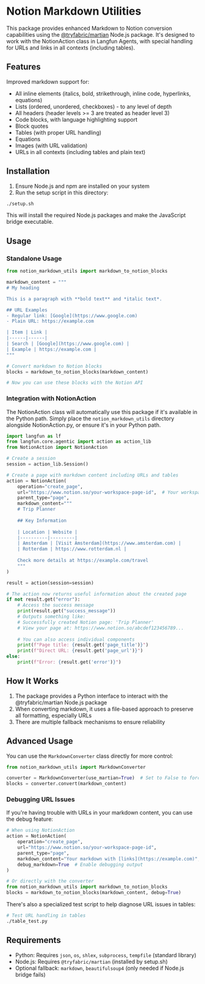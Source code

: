 # Notion Markdown Utilities

This package provides enhanced Markdown to Notion conversion capabilities using the [@tryfabric/martian](https://github.com/tryfabric/martian) Node.js package. It's designed to work with the NotionAction class in Langfun Agents, with special handling for URLs and links in all contexts (including tables).

## Features

Improved markdown support for:

- All inline elements (italics, bold, strikethrough, inline code, hyperlinks, equations)
- Lists (ordered, unordered, checkboxes) - to any level of depth
- All headers (header levels >= 3 are treated as header level 3)
- Code blocks, with language highlighting support
- Block quotes
- Tables (with proper URL handling)
- Equations
- Images (with URL validation)
- URLs in all contexts (including tables and plain text)

## Installation

1. Ensure Node.js and npm are installed on your system
2. Run the setup script in this directory:

```bash
./setup.sh
```

This will install the required Node.js packages and make the JavaScript bridge executable.

## Usage

### Standalone Usage

```python
from notion_markdown_utils import markdown_to_notion_blocks

markdown_content = """
# My heading

This is a paragraph with **bold text** and *italic text*.

## URL Examples
- Regular link: [Google](https://www.google.com)
- Plain URL: https://example.com

| Item | Link |
|------|------|
| Search | [Google](https://www.google.com) |
| Example | https://example.com |
"""

# Convert markdown to Notion blocks
blocks = markdown_to_notion_blocks(markdown_content)

# Now you can use these blocks with the Notion API
```

### Integration with NotionAction

The NotionAction class will automatically use this package if it's available in the Python path. 
Simply place the `notion_markdown_utils` directory alongside NotionAction.py, or ensure it's 
in your Python path.

```python
import langfun as lf
from langfun.core.agentic import action as action_lib
from NotionAction import NotionAction

# Create a session
session = action_lib.Session()

# Create a page with markdown content including URLs and tables
action = NotionAction(
    operation="create_page",
    url="https://www.notion.so/your-workspace-page-id",  # Your workspace URL
    parent_type="page",
    markdown_content="""
    # Trip Planner
    
    ## Key Information
    
    | Location | Website |
    |----------|---------|
    | Amsterdam | [Visit Amsterdam](https://www.amsterdam.com) |
    | Rotterdam | https://www.rotterdam.nl |
    
    Check more details at https://example.com/travel
    """
)

result = action(session=session)

# The action now returns useful information about the created page
if not result.get("error"):
    # Access the success message
    print(result.get("success_message"))
    # Outputs something like:
    # Successfully created Notion page: 'Trip Planner'
    # View your page at: https://www.notion.so/abcdef123456789...
    
    # You can also access individual components
    print(f"Page title: {result.get('page_title')}")
    print(f"Direct URL: {result.get('page_url')}")
else:
    print(f"Error: {result.get('error')}")
```

## How It Works

1. The package provides a Python interface to interact with the @tryfabric/martian Node.js package
2. When converting markdown, it uses a file-based approach to preserve all formatting, especially URLs
3. There are multiple fallback mechanisms to ensure reliability

## Advanced Usage

You can use the `MarkdownConverter` class directly for more control:

```python
from notion_markdown_utils import MarkdownConverter

converter = MarkdownConverter(use_martian=True)  # Set to False to force the fallback method
blocks = converter.convert(markdown_content)
```

### Debugging URL Issues

If you're having trouble with URLs in your markdown content, you can use the debug feature:

```python
# When using NotionAction
action = NotionAction(
    operation="create_page",
    url="https://www.notion.so/your-workspace-page-id",
    parent_type="page",
    markdown_content="Your markdown with [links](https://example.com)",
    debug_markdown=True  # Enable debugging output
)

# Or directly with the converter
from notion_markdown_utils import markdown_to_notion_blocks
blocks = markdown_to_notion_blocks(markdown_content, debug=True)
```

There's also a specialized test script to help diagnose URL issues in tables:

```bash
# Test URL handling in tables
./table_test.py
```

## Requirements

- Python: Requires `json`, `os`, `shlex`, `subprocess`, `tempfile` (standard library)  
- Node.js: Requires `@tryfabric/martian` (installed by setup.sh)
- Optional fallback: `markdown`, `beautifulsoup4` (only needed if Node.js bridge fails)